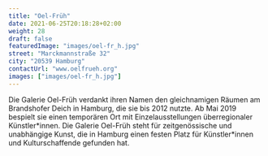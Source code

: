 ```yaml
---
title: "Oel-Früh"
date: 2021-06-25T20:18:28+02:00
weight: 28
draft: false
featuredImage: "images/oel-fr_h.jpg"
street: "Marckmannstraße 32"
city: "20539 Hamburg"
contactUrl: "www.oelfrueh.org"
images: ["images/oel-fr_h.jpg"]
---
```


Die Galerie Oel-Früh verdankt ihren Namen den gleichnamigen Räumen
am Brandshofer Deich in Hamburg, die sie bis 2012 nutzte. Ab Mai 2019
bespielt sie einen temporären Ort mit Einzelausstellungen überregionaler
Künstler\*innen. Die Galerie Oel-Früh steht für zeitgenössische und unabhängige
Kunst, die in Hamburg einen festen Platz für Künstler\*innen und
Kulturschaffende gefunden hat.
